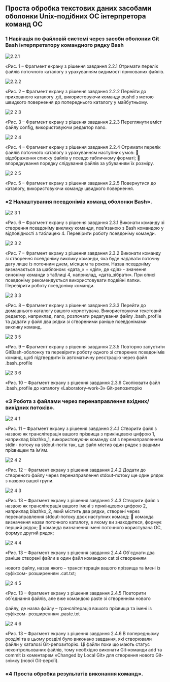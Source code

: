 ## Проста обробка текстових даних засобами оболонки Unix-подібних ОС інтерпретора команд ОС

### 1 Навігація по файловій системі через засоби оболонки Git Bash інтерпретатору командного рядку Bash



![2.2.1](https://github.com/andrey8xd/WebAR-Template/assets/162118463/296e35e0-cf35-43d2-9ee3-180e608bcca9)

«Рис. 1 – Фрагмент екрану з рішення завдання 2.2.1 Отримати перелік файлів поточного каталогу з урахуванням видимості прихованих файлів.

![2.2.2](https://github.com/andrey8xd/WebAR-Template/assets/162118463/a8447aa1-271e-4d9f-91e1-66c3e5b4dfab)

«Рис. 2 – Фрагмент екрану з рішення завдання 2.2.2 Перейти до прихованого каталогу .git, використовуючи команду pushd з метою
швидкого повернення до попереднього каталогу у майбутньому.


![2 2 3](https://github.com/andrey8xd/WebAR-Template/assets/162118463/d960ab8e-f007-4ec5-b156-1a76ef97b7c5)

«Рис. 3 – Фрагмент екрану з рішення завдання 2.2.3 Переглянути вміст файлу config, використовуючи редактор nano.

![2 2 4](https://github.com/andrey8xd/WebAR-Template/assets/162118463/2f414437-7318-4d4b-9cfb-c7a87900cbd6)


«Рис. 4 – Фрагмент екрану з рішення завдання 2.2.4 Отримати перелік файлів поточного каталогу з урахуванням наступних умов:
 відображення списку файлів у псевдо табличному форматі;
 впорядкування порядку слідування файлів за убуванням їх розміру.


![2 2 5](https://github.com/andrey8xd/WebAR-Template/assets/162118463/05842be8-9613-4054-a808-17f2cf69b290)

«Рис. 5 – Фрагмент екрану з рішення завдання 2.2.5 Повернутися до каталогу, використовуючи команду швидкого повернення.







### «2 Налаштування псевдонімів команд оболонки Bash».

![2 3 1](https://github.com/andrey8xd/WebAR-Template/assets/162118463/34baf2cf-a1ef-4d38-a0a1-93e0e6d3458a)

«Рис. 6 – Фрагмент екрану з рішення завдання 2.3.1 Виконати команду зі створення псевдоніму виклику команди, пов’язаною з Bash
командою у відповідності з таблицею 4. Перевірити роботу псевдоніму команди.

![2 3 2](https://github.com/andrey8xd/WebAR-Template/assets/162118463/916d7675-9d57-4d1a-8b9d-89b84c29758d)


«Рис. 7 – Фрагмент екрану з рішення завдання 2.3.2 Виконати команду зі створення псевдоніму виклику команди, яка буде надавати
поточну дату лише із поточним днем, місяцем та роком. Назва псевдоніму визначається за
шаблоном: «дата_» + «дія», де «дія» - значення синоніму команди з таблиці 4, наприклад,
«дата_зібрати». При описі псевдоніму рекомендується використовувати подвійні лапки.
Перевірити роботу псевдоніму команди.

![2 3 3](https://github.com/andrey8xd/WebAR-Template/assets/162118463/9a65c17d-ea10-4c24-98e7-14367ce52a65)

«Рис. 8 – Фрагмент екрану з рішення завдання 2.3.3 Перейти до домашнього каталогу вашого користувача. Використовуючи
текстовий редактор, наприклад, nano, розпочати редагування файлу .bash_profile та додати у
файл два рядки зі створеними раніше псевдонімами виклику команд.

![2 3 5](https://github.com/andrey8xd/WebAR-Template/assets/162118463/15338bf1-e901-481e-82af-8f41c81ed5e2)


«Рис. 9 – Фрагмент екрану з рішення завдання 2.3.5 Повторно запустити GitBash-оболонку та перевірити роботу одного зі створених
псевдонімів команд, щоб підтвердити їх автоматичну реєстрацію через файл .bash_profile

![2 3 6](https://github.com/andrey8xd/WebAR-Template/assets/162118463/dcc4587f-b4f8-4f5d-bdb1-bf0000bfcebc)

«Рис. 10 – Фрагмент екрану з рішення завдання 2.3.6 Скопіювати файл .bash_profile до каталогу «Laboratory-work-3» Git-репозиторію




### «3 Робота з файлами через перенаправлення вхідних/вихідних потоків».



![2 4 1](https://github.com/andrey8xd/WebAR-Template/assets/162118463/2feff25d-50ab-4b58-981c-f1497ed83403)

«Рис. 11 – Фрагмент екрану з рішення завдання 2.4.1 Створити файл з назвою як транслітерація вашого прізвища з прикінцевою
цифрою 1, наприклад blazhko_1, використовуючи команду cat з перенаправленням stdin-
потоку на stdout-потік так, що файл містив один рядок з вашими прізвищем та ім’ям.

![2 4 2](https://github.com/andrey8xd/WebAR-Template/assets/162118463/336f6b9f-c0b7-4241-97ef-dc9940db8af6)

«Рис. 12 – Фрагмент екрану з рішення завдання 2.4.2 Додати до створеного файлу через перенаправлення stdout-потоку ще один
рядок з назвою вашої групи.

![2 4 3](https://github.com/andrey8xd/WebAR-Template/assets/162118463/5ea55270-4996-43e6-b3a1-c0603d24d756)

«Рис. 13 – Фрагмент екрану з рішення завдання 2.4.3 Створити файл з назвою як транслітерація вашого імені з прикінцевою цифрою
2, наприклад blazhko_2, який містить два рядки, створені через перенаправлення stdout-потоку
двох наступних команд:
 команда визначення назви поточного каталогу, в якому ви знаходитеся, формує
перший рядок;
 команда визначення імені поточного користувача ОС, формує другий рядок;

![2 4 4](https://github.com/andrey8xd/WebAR-Template/assets/162118463/0d686e9a-2ed3-424e-a30b-b3e4af6d9787)

«Рис. 13 – Фрагмент екрану з рішення завдання 2.4.4 Об`єднати два раніше створені файли в один файл командою cat зі створенням

нового файлу, назва якого – транслітерація вашого прізвища та імені із суфіксом-
розширенням .cat.txt;


![2 4 5](https://github.com/andrey8xd/WebAR-Template/assets/162118463/62a3ef0b-c12b-4264-a763-c813c4886adb)

«Рис. 13 – Фрагмент екрану з рішення завдання 2.4.5 Повторити об`єднання файлів, але вже командою paste зі створенням нового

файлу, де назва файлу – транслітерація вашого прізвища та імені із суфіксом-
розширенням .paste.txt


![2 4 6](https://github.com/andrey8xd/WebAR-Template/assets/162118463/858e1978-6e0a-4e8f-86e0-3992cb20b6d1)

«Рис. 13 – Фрагмент екрану з рішення завдання 2.4.6 В попередньому розділі та в цьому розділі було виконано завдання, які
створювали файли у каталозі Git-репозиторію. Ці файли поки що мають статус
неконтрольованих файлів, тому необхідно виконати Git-команди add та commit із коментарем
«Changed by Local Git» для створення нового Git-знімку (нової Git-версії).


### «4 Проста обробка результатів виконання команд».



